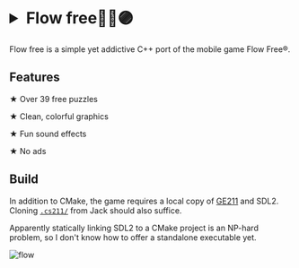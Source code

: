 # <details><summary>Flow free🔴🔵🟣</summary><sub>Edward Lee & Ian Gamiere</sub></details>
Flow free is a simple yet addictive C++ port of the mobile game Flow Free®. 

## Features
★ Over 39 free puzzles

★ Clean, colorful graphics

★ Fun sound effects

★ No ads

## Build
In addition to CMake, the game requires a local copy of [GE211](https://tov.github.io/ge211/) and SDL2.
Cloning <code>[.cs211/](https://github.com/jackburkhardt/ge211-spaceinvaders)</code> from Jack should also suffice.

Apparently statically linking SDL2 to a CMake project is an NP-hard problem, so I don't know how to offer a standalone executable yet.

![flow](https://user-images.githubusercontent.com/7280721/155920600-6662c7a2-153a-479c-84e6-6f515efa7f8f.png)
